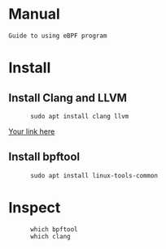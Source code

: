 # Manual
    Guide to using eBPF program
# Install
## Install Clang and LLVM
          sudo apt install clang llvm
[Your link here ](https://github.com/libbpf/bpftool/tree/main)
## Install bpftool
          sudo apt install linux-tools-common
          
# Inspect
          which bpftool
          which clang

